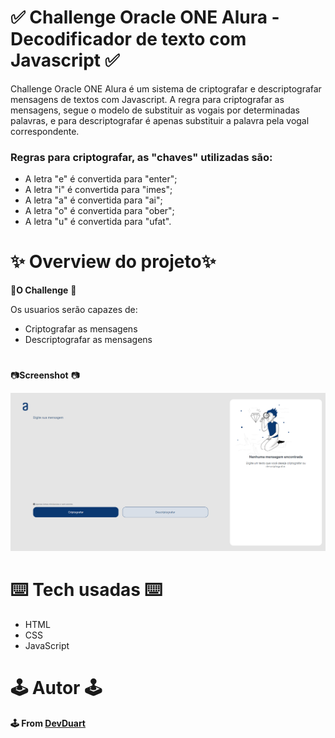 # 
# ✅ Challenge Oracle ONE Alura - Decodificador de texto com Javascript ✅

Challenge Oracle ONE Alura  é um sistema de criptografar e descriptografar mensagens de textos com Javascript. A regra para criptografar as mensagens, segue o modelo de substituir as vogais por determinadas palavras, e para descriptografar é apenas substituir a palavra pela vogal correspondente.

### Regras para criptografar, as "chaves" utilizadas são:

* A letra "e" é convertida para "enter";
* A letra "i" é convertida para "imes";
* A letra "a" é convertida para "ai";
* A letra "o" é convertida para "ober";
* A letra "u" é convertida para "ufat".

# ✨ Overview do projeto✨

🚀__O Challenge__ 🚀

Os usuarios serão capazes de:

* Criptografar as mensagens
* Descriptografar as mensagens
#
📷__Screenshot__ 📷

![Screenshot](./img/printTela.png)


# ⌨️ Tech usadas ⌨️

* HTML
* CSS
* JavaScript

# 🕹️ Autor  🕹️

**🕹️ From [DevDuart](https://www.linkedin.com/in/walysson-duarte-56926471/)**
